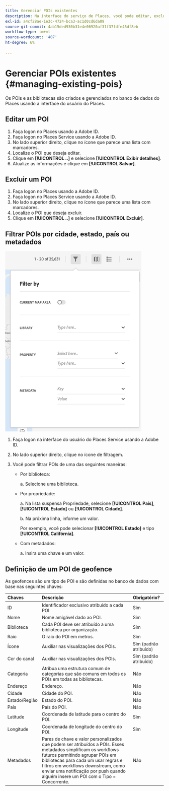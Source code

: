 ```yaml
---
title: Gerenciar POIs existentes
description: Na interface do serviço de Places, você pode editar, excluir ou filtrar os POIs existentes.
exl-id: a4cf28ae-1e3c-4724-bca3-ac1d0cd6da09
source-git-commit: 4ab15ded930b31e4e06920af31f37fdfe45df8eb
workflow-type: tm+mt
source-wordcount: '407'
ht-degree: 6%

---
```


# Gerenciar POIs existentes {#managing-existing-pois}

Os POIs e as bibliotecas são criados e gerenciados no banco de dados do Places usando a interface do usuário do Places.

## Editar um POI

1. Faça logon no Places usando a Adobe ID.
1. Faça logon no Places Service usando a Adobe ID.
1. No lado superior direito, clique no ícone que parece uma lista com marcadores.
1. Localize o POI que deseja editar.
1. Clique em **[!UICONTROL ..]** e selecione **[!UICONTROL Exibir detalhes]**.
1. Atualize as informações e clique em **[!UICONTROL Salvar]**.

## Excluir um POI

1. Faça logon no Places usando a Adobe ID.
1. Faça logon no Places Service usando a Adobe ID.
1. No lado superior direito, clique no ícone que parece uma lista com marcadores.
1. Localize o POI que deseja excluir.
1. Clique em **[!UICONTROL ..]** e selecione **[!UICONTROL Excluir]**.

## Filtrar POIs por cidade, estado, país ou metadados

![filtrar um POI](/help/assets/filter_poi.png)

1. Faça logon na interface do usuário do Places Service usando a Adobe ID.
1. No lado superior direito, clique no ícone de filtragem.
1. Você pode filtrar POIs de uma das seguintes maneiras:

   * Por biblioteca:

      a. Selecione uma biblioteca.

   * Por propriedade:

      a. Na lista suspensa Propriedade, selecione **[!UICONTROL País]**, **[!UICONTROL Estado]** ou **[!UICONTROL Cidade]**.

      b. Na próxima linha, informe um valor.

      Por exemplo, você pode selecionar **[!UICONTROL Estado]** e tipo **[!UICONTROL Califórnia]**.

   * Com metadados:

      a. Insira uma chave e um valor.

## Definição de um POI de geofence

As geofences são um tipo de POI e são definidas no banco de dados com base nas seguintes chaves:

| Chaves | Descrição | Obrigatório? |
| :--- | :--- | :--- |
| ID | Identificador exclusivo atribuído a cada POI | Sim |
| Nome | Nome amigável dado ao POI. | Sim |
| Biblioteca | Cada POI deve ser atribuído a uma biblioteca por organização. | Sim |
| Raio | O raio do POI em metros. | Sim |
| Ícone | Auxiliar nas visualizações dos POIs. | Sim (padrão atribuído) |
| Cor do canal | Auxiliar nas visualizações dos POIs. | Sim (padrão atribuído) |
| Categoria | Atribua uma estrutura comum de categorias que são comuns em todos os POIs em todas as bibliotecas. | Não |
| Endereço | Endereço. | Não |
| Cidade | Cidade do POI. | Não |
| Estado/Região | Estado do POI. | Não |
| País | País do POI. | Não |
| Latitude | Coordenada de latitude para o centro do POI. | Sim |
| Longitude | Coordenada de longitude do centro do POI. | Sim |
| Metadados | Pares de chave e valor personalizados que podem ser atribuídos a POIs. Esses metadados simplificam os workflows futuros permitindo agrupar POIs em bibliotecas para cada um usar regras e filtros em workflows downstream, como enviar uma notificação por push quando alguém insere um POI com o Tipo = Concorrente. | Não |
